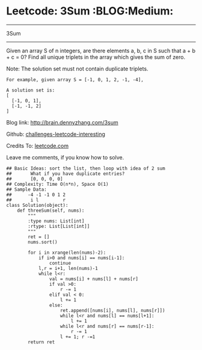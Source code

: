# Leetcode: 3Sum     :BLOG:Medium:


---

3Sum  

---

Given an array S of n integers, are there elements a, b, c in S such that a + b + c = 0? Find all unique triplets in the array which gives the sum of zero.  

Note: The solution set must not contain duplicate triplets.  

    For example, given array S = [-1, 0, 1, 2, -1, -4],
    
    A solution set is:
    [
      [-1, 0, 1],
      [-1, -1, 2]
    ]

Blog link: <http://brain.dennyzhang.com/3sum>  

Github: [challenges-leetcode-interesting](https://github.com/DennyZhang/challenges-leetcode-interesting/tree/master/3sum)  

Credits To: [leetcode.com](https://leetcode.com/problems/3sum/description)  

Leave me comments, if you know how to solve.  

    ## Basic Ideas: sort the list, then loop with idea of 2 sum
    ##       What if you have duplicate entries?
    ##       [0, 0, 0, 0]
    ## Complexity: Time O(n*n), Space O(1)
    ## Sample Data:
    ##      -4 -1 -1 0 1 2
    ##       i l         r
    class Solution(object):
        def threeSum(self, nums):
            """
            :type nums: List[int]
            :rtype: List[List[int]]
            """
            ret = []
            nums.sort()
    
            for i in xrange(len(nums)-2):
                if i>0 and nums[i] == nums[i-1]:
                    continue
                l,r = i+1, len(nums)-1
                while l<r:
                    val = nums[i] + nums[l] + nums[r]
                    if val >0:
                        r -= 1
                    elif val < 0:
                        l += 1
                    else:
                        ret.append([nums[i], nums[l], nums[r]])
                        while l<r and nums[l] == nums[l+1]:
                            l += 1
                        while l<r and nums[r] == nums[r-1]:
                            r -= 1
                        l += 1; r -=1
            return ret